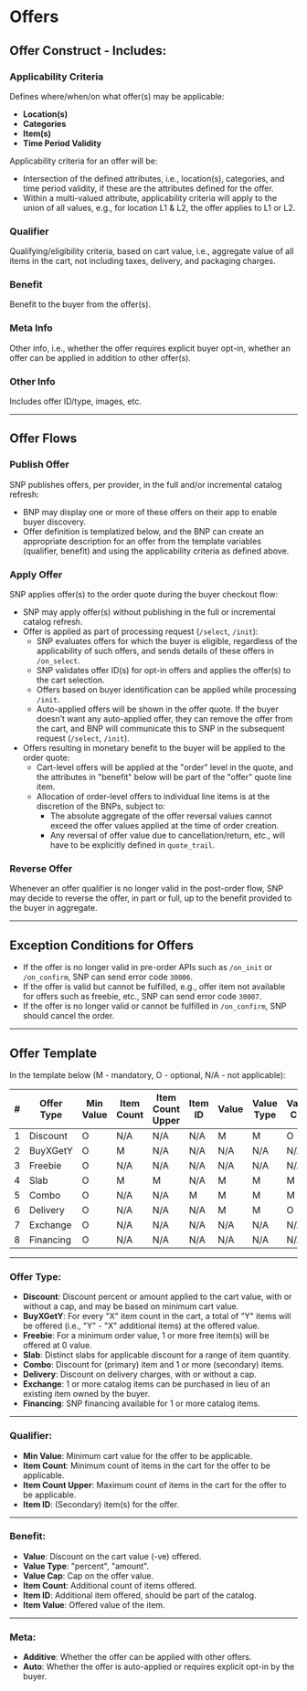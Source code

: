 # Offers

## Offer Construct - Includes:

### Applicability Criteria
Defines where/when/on what offer(s) may be applicable:
- **Location(s)**
- **Categories**
- **Item(s)**
- **Time Period Validity**

Applicability criteria for an offer will be:
- Intersection of the defined attributes, i.e., location(s), categories, and time period validity, if these are the attributes defined for the offer.
- Within a multi-valued attribute, applicability criteria will apply to the union of all values, e.g., for location L1 & L2, the offer applies to L1 or L2.

### Qualifier
Qualifying/eligibility criteria, based on cart value, i.e., aggregate value of all items in the cart, not including taxes, delivery, and packaging charges.

### Benefit
Benefit to the buyer from the offer(s).

### Meta Info
Other info, i.e., whether the offer requires explicit buyer opt-in, whether an offer can be applied in addition to other offer(s).

### Other Info
Includes offer ID/type, images, etc.

---

## Offer Flows

### Publish Offer
SNP publishes offers, per provider, in the full and/or incremental catalog refresh:
- BNP may display one or more of these offers on their app to enable buyer discovery.
- Offer definition is templatized below, and the BNP can create an appropriate description for an offer from the template variables (qualifier, benefit) and using the applicability criteria as defined above.

### Apply Offer
SNP applies offer(s) to the order quote during the buyer checkout flow:
- SNP may apply offer(s) without publishing in the full or incremental catalog refresh.
- Offer is applied as part of processing request (`/select`, `/init`):
  - SNP evaluates offers for which the buyer is eligible, regardless of the applicability of such offers, and sends details of these offers in `/on_select`.
  - SNP validates offer ID(s) for opt-in offers and applies the offer(s) to the cart selection.
  - Offers based on buyer identification can be applied while processing `/init`.
  - Auto-applied offers will be shown in the offer quote. If the buyer doesn’t want any auto-applied offer, they can remove the offer from the cart, and BNP will communicate this to SNP in the subsequent request (`/select`, `/init`).
- Offers resulting in monetary benefit to the buyer will be applied to the order quote:
  - Cart-level offers will be applied at the "order" level in the quote, and the attributes in "benefit" below will be part of the "offer" quote line item.
  - Allocation of order-level offers to individual line items is at the discretion of the BNPs, subject to:
    - The absolute aggregate of the offer reversal values cannot exceed the offer values applied at the time of order creation.
    - Any reversal of offer value due to cancellation/return, etc., will have to be explicitly defined in `quote_trail`.

### Reverse Offer
Whenever an offer qualifier is no longer valid in the post-order flow, SNP may decide to reverse the offer, in part or full, up to the benefit provided to the buyer in aggregate.

---

## Exception Conditions for Offers
- If the offer is no longer valid in pre-order APIs such as `/on_init` or `/on_confirm`, SNP can send error code `30006`.
- If the offer is valid but cannot be fulfilled, e.g., offer item not available for offers such as freebie, etc., SNP can send error code `30007`.
- If the offer is no longer valid or cannot be fulfilled in `/on_confirm`, SNP should cancel the order.

---

## Offer Template
In the template below (M - mandatory, O - optional, N/A - not applicable):

| # | Offer Type | Min Value | Item Count | Item Count Upper | Item ID | Value | Value Type | Value Cap | Item Count | Item ID | Item Value | Additive | Auto |
|---|------------|-----------|------------|------------------|---------|-------|------------|-----------|------------|---------|------------|----------|------|
| 1 | Discount   | O         | N/A        | N/A              | N/A     | M     | M          | O         | N/A        | N/A     | N/A        | M        | M    |
| 2 | BuyXGetY   | O         | M          | N/A              | N/A     | N/A   | N/A        | N/A       | M          | O       | M          | M        | M    |
| 3 | Freebie    | O         | N/A        | N/A              | N/A     | N/A   | N/A        | N/A       | M          | M       | N/A        | M        | M    |
| 4 | Slab       | O         | M          | M                | N/A     | M     | M          | M         | N/A        | N/A     | N/A        | M        | M    |
| 5 | Combo      | O         | N/A        | N/A              | M       | M     | M          | M         | N/A        | N/A     | N/A        | M        | M    |
| 6 | Delivery   | O         | N/A        | N/A              | N/A     | M     | M          | O         | N/A        | N/A     | N/A        | M        | M    |
| 7 | Exchange   | O         | N/A        | N/A              | N/A     | N/A   | N/A        | N/A       | N/A        | N/A     | N/A        | M        | M    |
| 8 | Financing  | O         | N/A        | N/A              | N/A     | N/A   | N/A        | N/A       | N/A        | N/A     | N/A        | M        | M    |

---

### Offer Type:
- **Discount**: Discount percent or amount applied to the cart value, with or without a cap, and may be based on minimum cart value.
- **BuyXGetY**: For every "X" item count in the cart, a total of "Y" items will be offered (i.e., "Y" - "X" additional items) at the offered value.
- **Freebie**: For a minimum order value, 1 or more free item(s) will be offered at 0 value.
- **Slab**: Distinct slabs for applicable discount for a range of item quantity.
- **Combo**: Discount for (primary) item and 1 or more (secondary) items.
- **Delivery**: Discount on delivery charges, with or without a cap.
- **Exchange**: 1 or more catalog items can be purchased in lieu of an existing item owned by the buyer.
- **Financing**: SNP financing available for 1 or more catalog items.

---

### Qualifier:
- **Min Value**: Minimum cart value for the offer to be applicable.
- **Item Count**: Minimum count of items in the cart for the offer to be applicable.
- **Item Count Upper**: Maximum count of items in the cart for the offer to be applicable.
- **Item ID**: (Secondary) item(s) for the offer.

---

### Benefit:
- **Value**: Discount on the cart value (-ve) offered.
- **Value Type**: "percent", "amount".
- **Value Cap**: Cap on the offer value.
- **Item Count**: Additional count of items offered.
- **Item ID**: Additional item offered, should be part of the catalog.
- **Item Value**: Offered value of the item.

---

### Meta:
- **Additive**: Whether the offer can be applied with other offers.
- **Auto**: Whether the offer is auto-applied or requires explicit opt-in by the buyer.